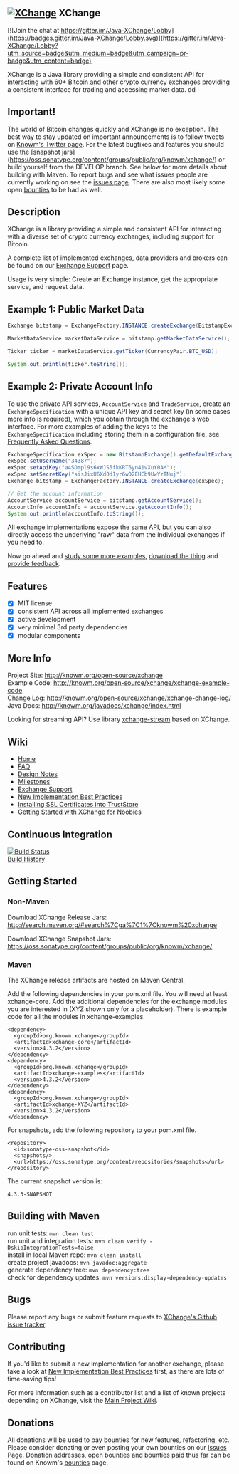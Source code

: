 ## [![XChange](https://raw.githubusercontent.com/timmolter/XChange/develop/etc/XChange_64_64.png)](http://knowm.org/open-source/xchange) XChange

[![Join the chat at https://gitter.im/Java-XChange/Lobby](https://badges.gitter.im/Java-XChange/Lobby.svg)](https://gitter.im/Java-XChange/Lobby?utm_source=badge&utm_medium=badge&utm_campaign=pr-badge&utm_content=badge)

XChange is a Java library providing a simple and consistent API for interacting with 60+ Bitcoin and other crypto currency exchanges providing a
consistent interface for trading and accessing market data.
  dd
## Important!

The world of Bitcoin changes quickly and XChange is no exception. The best way to stay updated on important announcements is to follow tweets on [Knowm's Twitter page](https://twitter.com/knowmorg). For the latest bugfixes and features you should use the [snapshot jars] (https://oss.sonatype.org/content/groups/public/org/knowm/xchange/) or build yourself from the DEVELOP branch. See below for more details about building with Maven. To report bugs and see what issues people are currently working on see the [issues page](https://github.com/timmolter/XChange/issues). There are also most likely some open [bounties](http://knowm.org/open-source/) to be had as well.

## Description

XChange is a library providing a simple and consistent API for interacting with a diverse set of crypto currency exchanges, including support for Bitcoin. 

A complete list of implemented exchanges, data providers and brokers can be found on our [Exchange Support](https://github.com/timmolter/XChange/wiki/Exchange-Support) page. 

Usage is very simple: Create an Exchange instance, get the appropriate service, and request data.

## Example 1: Public Market Data

```java
Exchange bitstamp = ExchangeFactory.INSTANCE.createExchange(BitstampExchange.class.getName());

MarketDataService marketDataService = bitstamp.getMarketDataService();

Ticker ticker = marketDataService.getTicker(CurrencyPair.BTC_USD);

System.out.println(ticker.toString());
```

## Example 2: Private Account Info

To use the private API services, `AccountService` and `TradeService`, create an `ExchangeSpecification` with a unique API key and secret key (in some
cases more info is required), which you obtain through the exchange's web interface. For more examples of adding the keys to the
`ExchangeSpecification` including storing them in a configuration file, see [Frequently Asked Questions](https://github.com/timmolter/XChange/wiki/Frequently-Asked-Questions).

```java
ExchangeSpecification exSpec = new BitstampExchange().getDefaultExchangeSpecification();
exSpec.setUserName("34387");
exSpec.setApiKey("a4SDmpl9s6xWJS5fkKRT6yn41vXuY0AM");
exSpec.setSecretKey("sisJixU6Xd0d1yr6w02EHCb9UwYzTNuj");
Exchange bitstamp = ExchangeFactory.INSTANCE.createExchange(exSpec);

// Get the account information
AccountService accountService = bitstamp.getAccountService();
AccountInfo accountInfo = accountService.getAccountInfo();
System.out.println(accountInfo.toString());
```

All exchange implementations expose the same API, but you can also directly access the underlying "raw" data from the individual exchanges if you need to.

Now go ahead and [study some more examples](http://knowm.org/open-source/xchange/xchange-example-code), [download the thing](http://knowm.org/open-source/xchange/xchange-change-log/) and [provide feedback](https://github.com/timmolter/XChange/issues).

## Features

* [x] MIT license
* [x] consistent API across all implemented exchanges
* [x] active development
* [x] very minimal 3rd party dependencies
* [x] modular components

## More Info

Project Site: <http://knowm.org/open-source/xchange>  
Example Code: <http://knowm.org/open-source/xchange/xchange-example-code>  
Change Log: <http://knowm.org/open-source/xchange/xchange-change-log/>  
Java Docs: <http://knowm.org/javadocs/xchange/index.html>  

Looking for streaming API? Use library [xchange-stream](https://github.com/bitrich-info/xchange-stream) based on XChange.

## Wiki

* [Home](https://github.com/timmolter/XChange/wiki)
* [FAQ](https://github.com/timmolter/XChange/wiki/Frequently-Asked-Questions)
* [Design Notes](https://github.com/timmolter/XChange/wiki/Design-Notes)
* [Milestones](https://github.com/timmolter/XChange/wiki/Milestones)
* [Exchange Support](https://github.com/timmolter/XChange/wiki/Exchange-support)
* [New Implementation Best Practices](https://github.com/timmolter/XChange/wiki/New-Implementation-Best-Practices)
* [Installing SSL Certificates into TrustStore](https://github.com/timmolter/XChange/wiki/Installing-SSL-Certificates-into-TrustStore)
* [Getting Started with XChange for Noobies](https://github.com/timmolter/XChange/wiki/Getting-Started-with-XChange-for-Noobies)

## Continuous Integration

[![Build Status](https://travis-ci.org/timmolter/XChange.png?branch=develop)](https://travis-ci.org/timmolter/XChange.png)  
[Build History](https://travis-ci.org/timmolter/XChange/builds)  

## Getting Started

### Non-Maven

Download XChange Release Jars: http://search.maven.org/#search%7Cga%7C1%7Cknowm%20xchange

Download XChange Snapshot Jars: https://oss.sonatype.org/content/groups/public/org/knowm/xchange/

### Maven


The XChange release artifacts are hosted on Maven Central. 
  
Add the following dependencies in your pom.xml file. You will need at least xchange-core. Add the additional dependencies for the exchange modules you are interested in (XYZ shown only for a placeholder). There is example code for all the modules in xchange-examples.

    <dependency>
      <groupId>org.knowm.xchange</groupId>
      <artifactId>xchange-core</artifactId>
      <version>4.3.2</version>
    </dependency>
    <dependency>
      <groupId>org.knowm.xchange</groupId>
      <artifactId>xchange-examples</artifactId>
      <version>4.3.2</version>
    </dependency>
    <dependency>
      <groupId>org.knowm.xchange</groupId>
      <artifactId>xchange-XYZ</artifactId>
      <version>4.3.2</version>
    </dependency>

For snapshots, add the following repository to your pom.xml file.

    <repository>
      <id>sonatype-oss-snapshot</id>
      <snapshots/>
      <url>https://oss.sonatype.org/content/repositories/snapshots</url>
    </repository>
    
The current snapshot version is: 

    4.3.3-SNAPSHOT
    
## Building with Maven

run unit tests: `mvn clean test`  
run unit and integration tests: `mvn clean verify -DskipIntegrationTests=false`  
install in local Maven repo: `mvn clean install`  
create project javadocs: `mvn javadoc:aggregate`  
generate dependency tree: `mvn dependency:tree`  
check for dependency updates: `mvn versions:display-dependency-updates`

## Bugs

Please report any bugs or submit feature requests to [XChange's Github issue tracker](https://github.com/timmolter/XChange/issues).

## Contributing

If you'd like to submit a new implementation for another exchange, please take a look at [New Implementation Best Practices](https://github.com/timmolter/XChange/wiki/New-Implementation-Best-Practices) first, as there are lots of time-saving tips! 

For more information such as a contributor list and a list of known projects depending on XChange, visit the [Main Project Wiki](https://github.com/timmolter/XChange/wiki). 

## Donations

All donations will be used to pay bounties for new features, refactoring, etc. Please consider donating or even posting your own bounties on our [Issues Page](https://github.com/timmolter/xchart/issues?state=open). Donation addresses, open bounties and bounties paid thus far can be found on Knowm's [bounties](http://knowm.org/open-source/) page.
